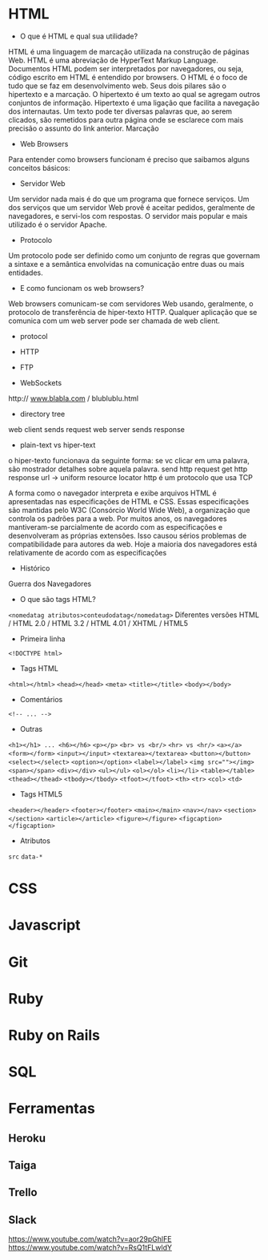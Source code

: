 # HTML
	
+ O que é HTML e qual sua utilidade?
		
HTML é uma linguagem de marcação utilizada na construção de páginas Web. HTML é uma abreviação de HyperText Markup Language. Documentos HTML podem ser interpretados por navegadores, ou seja, código escrito em HTML é entendido por browsers.
O HTML é o foco de tudo que se faz em desenvolvimento web. Seus dois pilares são o hipertexto e a marcação. O hipertexto é um texto ao qual se agregam outros conjuntos de informação. Hipertexto é uma ligação que facilita a navegação dos internautas. Um texto pode ter diversas palavras que, ao serem clicados, são remetidos para outra página onde se esclarece com mais precisão o assunto do link anterior. Marcação 
	
+ Web Browsers
		
Para entender como browsers funcionam é preciso que saibamos alguns conceitos básicos:
	
+ Servidor Web
				
Um servidor nada mais é do que um programa que fornece serviços. Um dos serviços que um servidor Web provê é aceitar pedidos, geralmente de navegadores, e servi-los com respostas. O servidor mais popular e mais utilizado é o servidor Apache.
			
+ Protocolo
				
Um protocolo pode ser definido como um conjunto de regras que governam a sintaxe e a semântica envolvidas na comunicação entre duas ou mais entidades.

+ E como funcionam os web browsers? 

Web browsers comunicam-se com servidores Web usando, geralmente, o protocolo de transferência de hiper-texto HTTP. Qualquer aplicação que se comunica com um web server pode ser chamada de web client.
		
+ protocol

+ HTTP
			
+ FTP
			
+ WebSockets

http:// www.blabla.com / blublublu.html
			
+ directory tree

web client sends request
web server sends response

+ plain-text vs hiper-text

o hiper-texto funcionava da seguinte forma: se vc clicar em uma palavra, são mostrador detalhes sobre aquela palavra.
send http request get http response
url -> uniform resource locator
http é um protocolo que usa TCP

A forma como o navegador interpreta e exibe arquivos HTML é apresentadas nas especificações de HTML e CSS. Essas especificações são mantidas pelo W3C (Consórcio World Wide Web), a organização que controla os padrões para a web. 
Por muitos anos, os navegadores mantiveram-se parcialmente de acordo com as especificações e desenvolveram as próprias extensões. Isso causou sérios problemas de compatibilidade para autores da web. Hoje a maioria dos navegadores está relativamente de acordo com as especificações

+ Histórico

Guerra dos Navegadores

	
+ O que são tags HTML?

`<nomedatag atributos>conteudodatag</nomedatag>`
Diferentes versões
	HTML / HTML 2.0 / HTML 3.2 / HTML 4.01 / XHTML / HTML5 

+ Primeira linha
		
`<!DOCTYPE html>`
	
+ Tags HTML

`<html></html>`
`<head></head>`
`<meta>`
`<title></title>`
`<body></body>`

+ Comentários

`<!-- ... -->`

+ Outras

`<h1></h1> ... <h6></h6>`
`<p></p>`
`<br> vs <br/>`
`<hr> vs <hr/>`
`<a></a>`
`<form></form>`
`<input></input>`
`<textarea></textarea>`
`<button></button>`
`<select></select>`
`<option></option>`
`<label></label>`
`<img src=""></img>`
`<span></span>`
`<div></div>`
`<ul></ul>`
`<ol></ol>`
`<li></li>`
`<table></table>`
`<thead></thead>`
`<tbody></tbody>`
`<tfoot></tfoot>`
`<th>`
`<tr>`
`<col>`
`<td>`

+ Tags HTML5
		
`<header></header>`
`<footer></footer>`
`<main></main>`
`<nav></nav>`
`<section></section>`
`<article></article>`
`<figure></figure>`
`<figcaption></figcaption>`

+ Atributos

`src`
`data-*`

# CSS

# Javascript

# Git

# Ruby

# Ruby on Rails

# SQL

# Ferramentas

## Heroku

## Taiga

## Trello

## Slack




https://www.youtube.com/watch?v=aor29pGhlFE
https://www.youtube.com/watch?v=RsQ1tFLwldY
